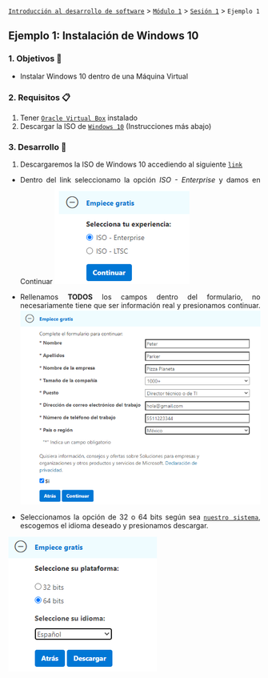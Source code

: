 [`Introducción al desarrollo de software`](../../../README.md) > [`Módulo 1`](../../README.md) > [`Sesión 1`](../README.md) > `Ejemplo 1`

## Ejemplo 1: Instalación de Windows 10 

<div style="text-align: justify;">

### 1. Objetivos :dart:

- Instalar Windows 10 dentro de una Máquina Virtual

### 2. Requisitos :clipboard:

1. Tener [`Oracle Virtual Box`](https://www.virtualbox.org/) instalado 
2. Descargar la ISO de [`Windows 10`](https://www.microsoft.com/es-es/evalcenter/evaluate-windows-10-enterprise) (Instrucciones más abajo)

### 3. Desarrollo :rocket:

1. Descargaremos la ISO de Windows 10 accediendo al siguiente [`link`](https://www.microsoft.com/es-es/evalcenter/evaluate-windows-10-enterprise)

- Dentro del link seleccionamo la opción *ISO - Enterprise* y damos en Continuar
![imagen](img/ISO.png)

- Rellenamos __TODOS__ los campos dentro del formulario, no necesariamente tiene que ser información real y presionamos continuar.
![imagen](img/formulario.png)

- Seleccionamos la opción de 32 o 64 bits según sea [`nuestro sistema`](https://es.ccm.net/faq/9548-como-saber-si-mi-windows-es-de-32-o-64-bits), escogemos el idioma deseado y presionamos descargar.

![imagen](img/descarga.png)


</div>